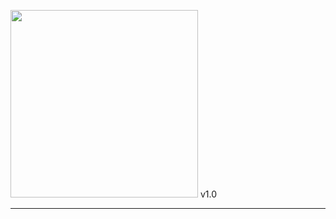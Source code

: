 <img src="https://github.com/user-attachments/assets/2447bc42-49f9-4336-9a34-bd8198f82fb0" style="width:300px"/> <span>v1.0</span> <br/>
<hr/>

